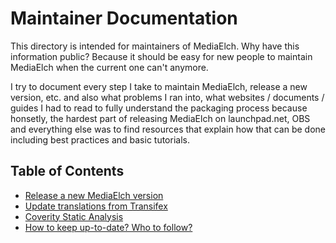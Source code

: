 # Maintainer Documentation

This directory is intended for maintainers of MediaElch.
Why have this information public? Because it should be easy for new
people to maintain MediaElch when the current one can't anymore.

I try to document every step I take to maintain MediaElch, release
a new version, etc. and also what problems I ran into, what websites /
documents / guides I had to read to fully understand the packaging process
because honsetly, the hardest part of releasing MediaElch on launchpad.net,
OBS and everything else was to find resources that explain how that can be
done including best practices and basic tutorials.

## Table of Contents

 - [Release a new MediaElch version](release.md)
 - [Update translations from Transifex](transifex.md)
 - [Coverity Static Analysis](coverity.md)
 - [How to keep up-to-date? Who to follow?](who-to-follow.md)
